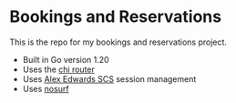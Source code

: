 # Bookings and Reservations

This is the repo for my bookings and reservations project.

- Built in Go version 1.20
- Uses the [chi router](https://github.com/go-chi/chi)
- Uses [Alex Edwards SCS](https://github.com/alexedwards/scs/v2) session management
- Uses [nosurf](https://github.com/justinas/nosurf)